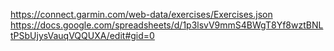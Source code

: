 https://connect.garmin.com/web-data/exercises/Exercises.json
https://docs.google.com/spreadsheets/d/1p3lsvV9mmS4BWgT8Yf8wztBNLtPSbUjysVauqVQQUXA/edit#gid=0
